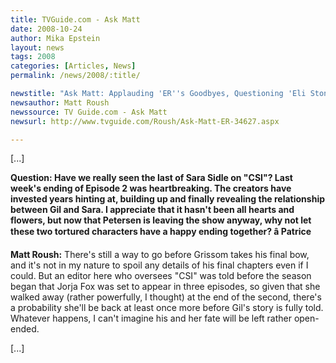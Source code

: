 ```yaml
---
title: TVGuide.com - Ask Matt 
date: 2008-10-24
author: Mika Epstein
layout: news
tags: 2008
categories: [Articles, News]
permalink: /news/2008/:title/

newstitle: "Ask Matt: Applauding 'ER''s Goodbyes, Questioning 'Eli Stone''s Faith and More!  "
newsauthor: Matt Roush  
newssource: TV Guide.com - Ask Matt  
newsurl: http://www.tvguide.com/Roush/Ask-Matt-ER-34627.aspx  

---
```


[...]

**Question: Have we really seen the last of Sara Sidle on "CSI"? Last week's ending of Episode 2 was heartbreaking. The creators have invested years hinting at, building up and finally revealing the relationship between Gil and Sara. I appreciate that it hasn't been all hearts and flowers, but now that Petersen is leaving the show anyway, why not let these two tortured characters have a happy ending together? â Patrice**

**Matt Roush:** There's still a way to go before Grissom takes his final bow, and it's not in my nature to spoil any details of his final chapters even if I could. But an editor here who oversees "CSI" was told before the season began that Jorja Fox was set to appear in three episodes, so given that she walked away (rather powerfully, I thought) at the end of the second, there's a probability she'll be back at least once more before Gil's story is fully told. Whatever happens, I can't imagine his and her fate will be left rather open-ended.

[...]  
